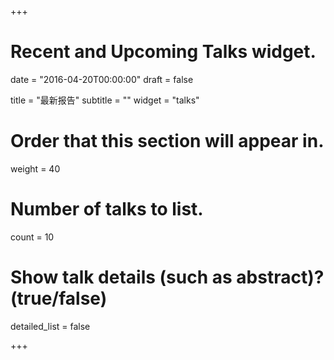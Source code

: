 +++
# Recent and Upcoming Talks widget.

date = "2016-04-20T00:00:00"
draft = false

title = "最新报告"
subtitle = ""
widget = "talks"

# Order that this section will appear in.
weight = 40

# Number of talks to list.
count = 10

# Show talk details (such as abstract)? (true/false)
detailed_list = false

+++
